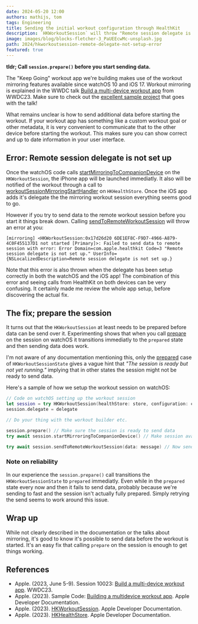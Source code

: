 ```yaml
---
date: 2024-05-20 12:00
authors: mathijs, tom
tags: Engineering
title: Sending the initial workout configuration through HealthKit
description: `HKWorkoutSession` will throw "Remote session delegate is not set up" errors at you when sending data too soon. So how do we share data before starting the actual workout? 
image: images/blog/blocks-fletcher-3_PaUEEcwMc-unsplash.jpg
path: 2024/hkworkoutsession-remote-delegate-not-setup-error
featured: true
---
```


**tldr; Call `session.prepare()` before you start sending data.**

The "Keep Going" workout app we're building makes use of the workout mirroring features available since watchOS 10 and iOS 17. Workout mirroring is explained in the WWDC talk [Build a multi-device workout app](https://developer.apple.com/wwdc23/10023) from WWDC23. Make sure to check out the [excellent sample project](https://developer.apple.com/documentation/healthkit/workouts_and_activity_rings/building_a_multidevice_workout_app) that goes with the talk!

What remains unclear is how to send additional data before starting the workout. If your workout app has something like a custom workout goal or other metadata, it is very convenient to communicate that to the other device before starting the workout. This makes sure you can show correct and up to date information in your user interface.

## Error: Remote session delegate is not set up

Once the watchOS code calls [startMirroringToCompanionDevice](https://developer.apple.com/documentation/healthkit/hkworkoutsession/4165515-startmirroringtocompaniondevice) on the `HKWorkoutSession`, the iPhone app will be launched immediatly. It also will be notified of the workout through a call to [workoutSessionMirroringStartHandler](https://developer.apple.com/documentation/healthkit/hkhealthstore/4172878-workoutsessionmirroringstarthand) on `HKHealthStore`. Once the iOS app adds it's delegate the the mirroring workout session everything seems good to go.

However if you try to send data to the remote workout session before you start it things break down. Calling [sendToRemoteWorkoutSession](https://developer.apple.com/documentation/healthkit/hkworkoutsession/4126899-sendtoremoteworkoutsession) will throw an error at you:

```
[mirroring] <HKWorkoutSession:0x17d26d20 6DE1EF8C-F9D7-4966-A879-4C0F455137D1 not started [Primary]>: Failed to send data to remote session with error: Error Domain=com.apple.healthkit Code=3 "Remote session delegate is not set up." UserInfo={NSLocalizedDescription=Remote session delegate is not set up.}
```

Note that this error is also thrown when the delegate has been setup correctly in both the watchOS and the iOS app! The combination of this error and seeing calls from HealthKit on both devices can be very confusing. It certainly made me review the whole app setup, before discovering the actual fix.

## The fix; prepare the session

It turns out that the `HKWorkoutSession` at least needs to be prepared before data can be send over it. Experimenting shows that when you call [prepare](https://developer.apple.com/documentation/healthkit/hkworkoutsession/2994353-prepare) on the session on watchOS it transitions immediatly to the `prepared` state and then sending data does work.

I'm not aware of any documentation mentioning this, only the [prepared](https://developer.apple.com/documentation/healthkit/hkworkoutsessionstate/prepared) case of `HKWorkoutSessionState` gives a vague hint that *"The session is ready but not yet running."* implying that in other states the session might not be ready to send data.

Here's a sample of how we setup the workout session on watchOS:

```swift
// Code on watchOS setting up the workout session
let session = try HKWorkoutSession(healthStore: store, configuration: config)
session.delegate = delegate

// Do your thing with the workout builder etc.

session.prepare() // Make sure the session is ready to send data
try await session.startMirroringToCompanionDevice() // Make session available on iPhone

try await session.sendToRemoteWorkoutSession(data: message) // Now send additional data about the workout!
```

### Note on reliability

In our experience the `session.prepare()` call transitions the `HKWorkoutSessionState` to `prepared` immediatly. Even while in the `prepared` state every now and then it fails to send data, probably because we're sending to fast and the session isn't actually fully prepared. Simply retrying the send seems to work around this issue.

## Wrap up

While not clearly described in the documentation or the talks about mirroring, it's good to know it's possible to send data before the workout is started. It's an easy fix that calling `prepare` on the session is enough to get things working.

## References

- Apple. (2023, June 5-9). Session 10023: [Build a multi-device workout app](https://developer.apple.com/wwdc23/10023). WWDC23.
- Apple. (2023). Sample Code: [Building a multidevice workout app](https://developer.apple.com/documentation/healthkit/workouts_and_activity_rings/building_a_multidevice_workout_app). Apple Developer Documentation.
- Apple. (2023). [HKWorkoutSession](https://developer.apple.com/documentation/healthkit/hkworkoutsession). Apple Developer Documentation.
- Apple. (2023). [HKHealthStore](https://developer.apple.com/documentation/healthkit/hkhealthstore). Apple Developer Documentation.
